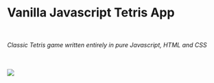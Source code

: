 # Vanilla Javascript Tetris App

<br>

_Classic Tetris game written entirely in pure Javascript, HTML and CSS_

<br>


<br>

<image src="images/game_play_crop.png">

